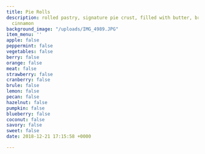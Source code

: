 ```yaml
---
title: Pie Rolls
description: rolled pastry, signature pie crust, filled with butter, brown sugar and
  cinnamon
background_image: "/uploads/IMG_4989.JPG"
item_menu: ''
apple: false
peppermint: false
vegetables: false
berry: false
orange: false
meat: false
strawberry: false
cranberry: false
brule: false
lemon: false
pecan: false
hazelnut: false
pumpkin: false
blueberry: false
coconut: false
savory: false
sweet: false
date: 2018-12-21 17:15:58 +0000

---
```

